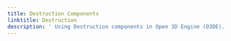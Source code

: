 ```yaml
---
title: Destruction Components
linktitle: Destruction
description: ' Using Destruction components in Open 3D Engine (O3DE). '
---
```


